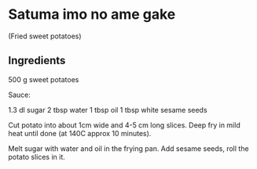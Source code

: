 Satuma imo no ame gake
================

(Fried sweet potatoes)

Ingredients
---------

500 g sweet potatoes

Sauce:

1.3 dl sugar
2 tbsp water
1 tbsp oil
1 tbsp white sesame seeds

Cut potato into about 1cm wide and 4-5 cm long slices. Deep fry in mild heat until done (at 140C approx 10 minutes).

Melt sugar with water and oil in the frying pan. Add sesame seeds, roll the potato slices in it.
